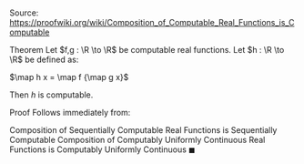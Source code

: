 # 

Source: https://proofwiki.org/wiki/Composition_of_Computable_Real_Functions_is_Computable

Theorem
Let $f,g : \R \to \R$ be computable real functions.
Let $h : \R \to \R$ be defined as:

$\map h x = \map f {\map g x}$

Then $h$ is computable.


Proof
Follows immediately from:

Composition of Sequentially Computable Real Functions is Sequentially Computable
Composition of Computably Uniformly Continuous Real Functions is Computably Uniformly Continuous
$\blacksquare$






